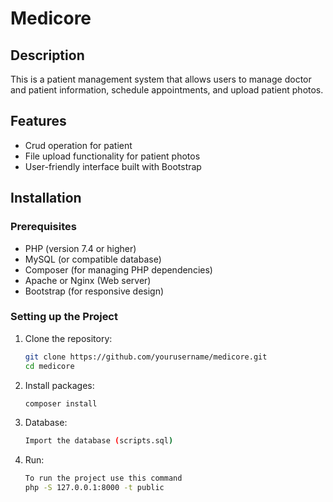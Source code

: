 # Medicore

## Description

This is a patient management system that allows users to manage doctor and patient information, schedule appointments, and upload patient photos.

## Features

- Crud operation for patient
- File upload functionality for patient photos
- User-friendly interface built with Bootstrap

## Installation

### Prerequisites

- PHP (version 7.4 or higher)
- MySQL (or compatible database)
- Composer (for managing PHP dependencies)
- Apache or Nginx (Web server)
- Bootstrap (for responsive design)

### Setting up the Project

1. Clone the repository:
   ```bash
   git clone https://github.com/yourusername/medicore.git
   cd medicore

2. Install packages:
   ```bash
   composer install

3. Database:
   ```bash
   Import the database (scripts.sql)

4. Run:
   ```bash
   To run the project use this command
   php -S 127.0.0.1:8000 -t public
